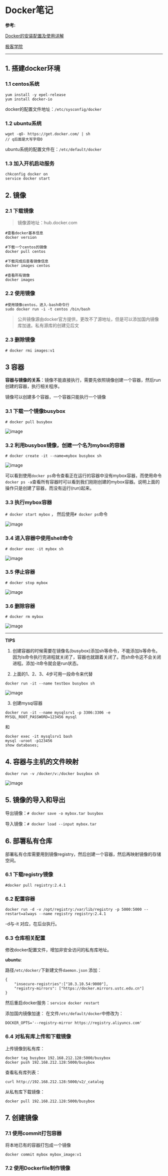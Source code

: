 # Docker笔记

**参考:**

[Docker的安装配置及使用详解](http://blog.csdn.net/fgf00/article/details/51893771)

[极客学院](http://wiki.jikexueyuan.com/project/docker/installation/centos.html)

---

## 1. 搭建docker环境
### 1.1 centos系统

```
yum install -y epel-release
yum install docker-io
```

docker的配置文件地址：`/etc/sysconfig/docker`

### 1.2 ubuntu系统

```
wget -qO- https://get.docker.com/ | sh 
// q后面是大写字母O
```

ubuntu系统的配置文件在：`/etc/default/docker`

### 1.3 加入开机启动服务

```
chkconfig docker on
service docker start
```

## 2. 镜像
### 2.1 下载镜像

> 镜像源地址：hub.docker.com

```
#查看docker基本信息
docker version    

#下载一个centos的镜像
docker pull centos

#下载完成后查看镜像信息
docker images centos

#查看所有镜像
docker images
```

### 2.2 使用镜像

```
#使用镜像centos，进入-bash命令行
sudo docker run -i -t centos /bin/bash
```

> 公共镜像源由docker官方提供，更改不了源地址，但是可以添加国内镜像库加速。私有源库的创建见后文

### 2.3 删除镜像
`# docker rmi images:v1`

## 3 容器

**容器与镜像的关系**：镜像不能直接执行，需要先依照镜像创建一个容器，然后run创建的容器，执行相关程序。

镜像可以创建多个容器，一个容器只能执行一个镜像

### 3.1 下载一个镜像busybox

`# docker pull busybox`

![image](images/1.jpg)

### 3.2 利用busybox镜像，创建一个名为mybox的容器

```
# docker create -it --name=mybox busybox sh
```

![image](images/2.png)

可以看到使用`docker ps`命令查看正在运行的容器中没有mybox容器，而使用命令`docker ps -a`查看所有容器时可以看到我们刚刚创建的mybox容器。说明上面的操作只是创建了容器，而没有运行(run)起来。

### 3.3 执行mybox容器

`# docker start mybox` ， 然后使用`# docker ps`命令

![image](images/3.png)

### 3.4 进入容器中使用shell命令

`# docker exec -it mybox sh`

![image](images/4.png)

### 3.5 停止容器
`# docker stop mybox`

![image](images/5.png)

### 3.6 删除容器
`# docker rm mybox`

![image](images/6.png)

---

**TIPS**

1. 创建容器的时候需要在镜像名(busybox)添加sh等命令，不能添加ls等命令。因为ls命令执行完进程就关闭了，容器也就跟着关闭了。而sh命令这不会关闭进程。添加-it命令就会是run状态。

2. 上面的1、2、3、4步可用一段命令来代替

```
docker run -it --name testbox busybox sh
```

![image](images/7.png)

3. 创建mysql容器

```
docker run -it --name mysqlsrv1 -p 3306:3306 -e MYSQL_ROOT_PASSWORD=123456 mysql
```

和

```
docker exec -it mysqlsrv1 bash
mysql -uroot -p123456
show databases;
```

## 4. 容器与主机的文件映射

```
docker run -v /docker/v:/docker busybox sh
```

![image](images/8.png)

## 5. 镜像的导入和导出

导出镜像：`# docker save -o mybox.tar busybox`

导入镜像：`# docker load --input mybox.tar`

## 6. 部署私有仓库

部署私有仓库需要用到镜像registry，然后创建一个容器，然后再映射镜像的存储空间。

### 6.1 下载registry镜像

`#docker pull registry:2.4.1`

### 6.2 配置容器

```
docker run -d -v /opt/registry:/var/lib/registry -p 5000:5000 --restart=always --name registry registry:2.4.1
```

-d与-it 对应，在后台执行。
### 6.3 仓库相关配置
修改docker配置文件，增加非安全访问的私有库地址。

**ubuntu**:

路径`/etc/docker/`下新建文件`daemon.json`
添加：

```
{
	"insecure-registries":["10.3.10.54:9000"],
	"registry-mirrors": ["https://docker.mirrors.ustc.edu.cn"]
}
```

然后重启docker服务：`service docker restart`

添加国内镜像加速：
在文件`/etc/default/docker`中修改为：
```
DOCKER_OPTS='--registry-mirror https://registry.aliyuncs.com'
```

### 6.4 对私有库上传和下载镜像

上传镜像到私有库：

```
docker tag busybox 192.168.212.128:5000/busybox
docker push 192.168.212.128:5000/busybox
```

查看私有库列表：

```
curl http://192.168.212.128:5000/v2/_catalog
```

从私有库下载镜像：

```
docker pull 192.168.212.128:5000/busybox
```

## 7. 创建镜像
### 7.1 使用commit打包容器

将本地已有的容器打包成一个镜像

```
docker commit mybox mybox_image:v1
```

### 7.2 使用Dockerfile制作镜像




























